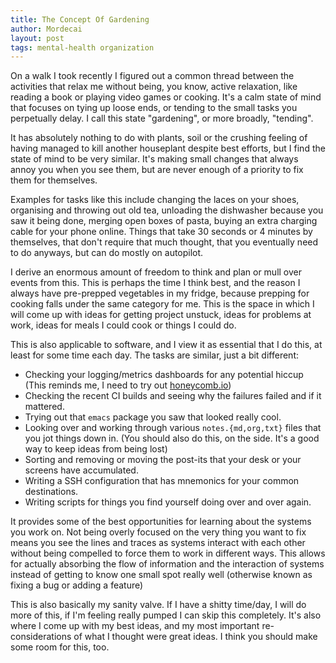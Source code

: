 ```yaml
---
title: The Concept Of Gardening
author: Mordecai
layout: post
tags: mental-health organization
---
```


On a walk I took recently I figured out a common thread between the activities
that relax me without being, you know, active relaxation, like reading a book or
playing video games or cooking.  It's a calm state of mind that focuses on tying
up loose ends, or tending to the small tasks you perpetually delay. I call this
state "gardening", or more broadly, "tending".

It has absolutely nothing to do with plants, soil or the crushing feeling of
having managed to kill another houseplant despite best efforts, but I find the
state of mind to be very similar. It's making small changes that always annoy
you when you see them, but are never enough of a priority to fix them for
themselves.

Examples for tasks like this include changing the laces on your shoes,
organising and throwing out old tea, unloading the dishwasher because you saw it
being done, merging open boxes of pasta, buying an extra charging cable for your
phone online. Things that take 30 seconds or 4 minutes by themselves, that don't
require that much thought, that you eventually need to do anyways, but can do
mostly on autopilot.

I derive an enormous amount of freedom to think and plan or mull over events
from this. This is perhaps the time I think best, and the reason I always have
pre-prepped vegetables in my fridge, because prepping for cooking falls under
the same category for me. This is the space in which I will come up with ideas
for getting project unstuck, ideas for problems at work, ideas for meals I could
cook or things I could do.

This is also applicable to software, and I view it as essential that I do this,
at least for some time each day. The tasks are similar, just a bit different:

- Checking your logging/metrics dashboards for any potential hiccup (This
  reminds me, I need to try out [honeycomb.io](https://honeycomb.io))
- Checking the recent CI builds and seeing why the failures failed and if it
  mattered.
- Trying out that `emacs` package you saw that looked really cool.
- Looking over and working through various `notes.{md,org,txt}` files that you
  jot things down in. (You should also do this, on the side. It's a good way to
  keep ideas from being lost)
- Sorting and removing or moving the post-its that your desk or your screens
  have accumulated.
- Writing a SSH configuration that has mnemonics for your common destinations.
- Writing scripts for things you find yourself doing over and over again.

It provides some of the best opportunities for learning about the systems you
work on. Not being overly focused on the very thing you want to fix means you
see the lines and traces as systems interact with each other without being
compelled to force them to work in different ways. This allows for actually
absorbing the flow of information and the interaction of systems instead of
getting to know one small spot really well (otherwise known as fixing a bug or
adding a feature)

This is also basically my sanity valve. If I have a shitty time/day, I will do
more of this, if I'm feeling really pumped I can skip this completely. It's also
where I come up with my best ideas, and my most important re-considerations of
what I thought were great ideas. I think you should make some room for this,
too.
